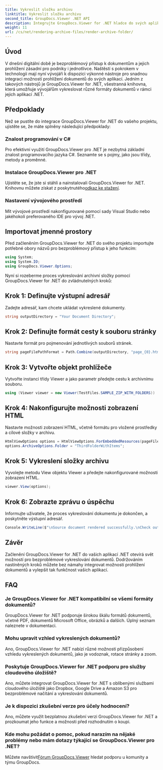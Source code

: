 ```yaml
---
title: Vykreslit složku archivu
linktitle: Vykreslit složku archivu
second_title: GroupDocs.Viewer .NET API
description: Integrujte GroupDocs.Viewer for .NET hladce do svých aplikací .NET pro efektivní vykreslování a prohlížení dokumentů.
weight: 11
url: /cs/net/rendering-archive-files/render-archive-folder/
---
```

## Úvod
V dnešní digitální době je bezproblémový přístup k dokumentům a jejich prohlížení zásadní pro podniky i jednotlivce. Naštěstí s pokrokem v technologii mají nyní vývojáři k dispozici výkonné nástroje pro snadnou integraci možností prohlížení dokumentů do svých aplikací. Jedním z takových nástrojů je GroupDocs.Viewer for .NET, všestranná knihovna, která umožňuje vývojářům vykreslovat různé formáty dokumentů v rámci jejich aplikací .NET.
## Předpoklady
Než se pustíte do integrace GroupDocs.Viewer for .NET do vašeho projektu, ujistěte se, že máte splněny následující předpoklady:
### Znalost programování v C#
Pro efektivní využití GroupDocs.Viewer pro .NET je nezbytná základní znalost programovacího jazyka C#. Seznamte se s pojmy, jako jsou třídy, metody a proměnné.
### Instalace GroupDocs.Viewer pro .NET
Ujistěte se, že jste si stáhli a nainstalovali GroupDocs.Viewer for .NET. Knihovnu můžete získat z poskytnutého[odkaz ke stažení](https://releases.groupdocs.com/viewer/net/).
### Nastavení vývojového prostředí
Mít vývojové prostředí nakonfigurované pomocí sady Visual Studio nebo jakéhokoli preferovaného IDE pro vývoj .NET.

## Importovat jmenné prostory
Před začleněním GroupDocs.Viewer for .NET do svého projektu importujte potřebné obory názvů pro bezproblémový přístup k jeho funkcím:
```csharp
using System;
using System.IO;
using GroupDocs.Viewer.Options;
```

Nyní si rozeberme proces vykreslování archivní složky pomocí GroupDocs.Viewer for .NET do zvládnutelných kroků:
## Krok 1: Definujte výstupní adresář
Zadejte adresář, kam chcete ukládat vykreslené dokumenty.
```csharp
string outputDirectory = "Your Document Directory";
```
## Krok 2: Definujte formát cesty k souboru stránky
Nastavte formát pro pojmenování jednotlivých souborů stránek.
```csharp
string pageFilePathFormat = Path.Combine(outputDirectory, "page_{0}.html");
```
## Krok 3: Vytvořte objekt prohlížeče
Vytvořte instanci třídy Viewer a jako parametr předejte cestu k archivnímu souboru.
```csharp
using (Viewer viewer = new Viewer(TestFiles.SAMPLE_ZIP_WITH_FOLDERS))
```
## Krok 4: Nakonfigurujte možnosti zobrazení HTML
Nastavte možnosti zobrazení HTML, včetně formátu pro vložené prostředky a cílové složky v archivu.
```csharp
HtmlViewOptions options = HtmlViewOptions.ForEmbeddedResources(pageFilePathFormat);
options.ArchiveOptions.Folder = "ThirdFolderWithItems";
```
## Krok 5: Vykreslení složky archivu
Vyvolejte metodu View objektu Viewer a předejte nakonfigurované možnosti zobrazení HTML.
```csharp
viewer.View(options);
```
## Krok 6: Zobrazte zprávu o úspěchu
Informujte uživatele, že proces vykreslování dokumentu je dokončen, a poskytněte výstupní adresář.
```csharp
Console.WriteLine($"\nSource document rendered successfully.\nCheck output in {outputDirectory}.");
```

## Závěr
Začlenění GroupDocs.Viewer for .NET do vašich aplikací .NET otevírá svět možností pro bezproblémové vykreslování dokumentů. Dodržováním nastíněných kroků můžete bez námahy integrovat možnosti prohlížení dokumentů a vylepšit tak funkčnost vašich aplikací.
## FAQ
### Je GroupDocs.Viewer for .NET kompatibilní se všemi formáty dokumentů?
GroupDocs.Viewer for .NET podporuje širokou škálu formátů dokumentů, včetně PDF, dokumentů Microsoft Office, obrázků a dalších. Úplný seznam naleznete v dokumentaci.
### Mohu upravit vzhled vykreslených dokumentů?
Ano, GroupDocs.Viewer for .NET nabízí různé možnosti přizpůsobení vzhledu vykreslených dokumentů, jako je vodoznak, rotace stránky a zoom.
### Poskytuje GroupDocs.Viewer for .NET podporu pro služby cloudového úložiště?
Ano, můžete integrovat GroupDocs.Viewer for .NET s oblíbenými službami cloudového úložiště jako Dropbox, Google Drive a Amazon S3 pro bezproblémové načítání a vykreslování dokumentů.
### Je k dispozici zkušební verze pro účely hodnocení?
Ano, můžete využít bezplatnou zkušební verzi GroupDocs.Viewer for .NET a prozkoumat jeho funkce a možnosti před rozhodnutím o koupi.
### Kde mohu požádat o pomoc, pokud narazím na nějaké problémy nebo mám dotazy týkající se GroupDocs.Viewer pro .NET?
 Můžete navštívit[Fórum GroupDocs.Viewer](https://forum.groupdocs.com/c/viewer/9) hledat podporu u komunity a týmu GroupDocs.